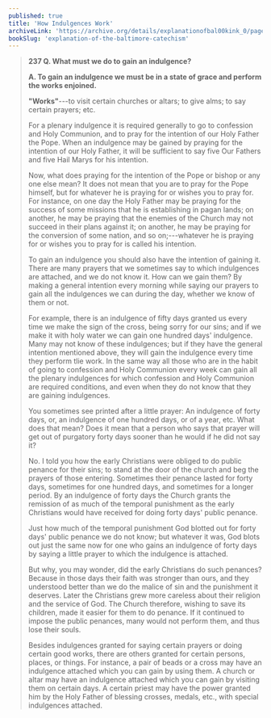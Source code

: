 ```yaml
---
published: true
title: 'How Indulgences Work'
archiveLink: 'https://archive.org/details/explanationofbal00kink_0/page/218?view=theater'
bookSlug: 'explanation-of-the-baltimore-catechism'
---
```


> **237 Q. What must we do to gain an indulgence?**
>
> **A. To gain an indulgence we must be in a state of grace and perform the works enjoined.**
>
> **"Works"**---to visit certain churches or altars; to give alms; to say certain prayers; etc.
>
> For a plenary indulgence it is required generally to go to confession and Holy Communion, and to pray for the intention of our Holy Father the Pope. When an indulgence may be gained by praying for the intention of our Holy Father, it will be sufficient to say five Our Fathers and five Hail Marys for his intention.
>
> Now, what does praying for the intention of the Pope or bishop or any one else mean? It does not mean that you are to pray for the Pope himself, but for whatever he is praying for or wishes you to pray for. For instance, on one day the Holy Father may be praying for the success of some missions that he is establishing in pagan lands; on another, he may be praying that the enemies of the Church may not succeed in their plans against it; on another, he may be praying for the conversion of some nation, and so on;---whatever he is praying for or wishes you to pray for is called his intention.
>
> To gain an indulgence you should also have the intention of gaining it. There are many prayers that we sometimes say to which indulgences are attached, and we do not know it. How can we gain them? By making a general intention every morning while saying our prayers to gain all the indulgences we can during the day, whether we know of them or not.
>
> For example, there is an indulgence of fifty days granted us every time we make the sign of the cross, being sorry for our sins; and if we make it with holy water we can gain one hundred days' indulgence. Many may not know of these indulgences; but if they have the general intention mentioned above, they will gain the indulgence every time they perform tlie work. In the same way all those who are in the habit of going to confession and Holy Communion every week can gain all the plenary indulgences for which confession and Holy Communion are required conditions, and even when they do not know that they are gaining indulgences.
>
> You sometimes see printed after a little prayer: An indulgence of forty days, or, an indulgence of one hundred days, or of a year, etc. What does that mean? Does it mean that a person who says that prayer will get out of purgatory forty days sooner than he would if he did not say it?
>
> No. I told you how the early Christians were obliged to do public penance for their sins; to stand at the door of the church and beg the prayers of those entering. Sometimes their penance lasted for forty days, sometimes for one hundred days, and sometimes for a longer period. By an indulgence of forty days the Church grants the remission of as much of the temporal punishment as the early Christians would have received for doing forty days' public penance.
>
> Just how much of the temporal punishment God blotted out for forty days' public penance we do not know; but whatever it was, God blots out just the same now for one who gains an indulgence of forty days by saying a little prayer to which the indulgence is attached.
>
> But why, you may wonder, did the early Christians do such penances? Because in those days their faith was stronger than ours, and they understood better than we do the malice of sin and the punishment it deserves. Later the Christians grew more careless about their religion and the service of God. The Church therefore, wishing to save its children, made it easier for them to do penance. If it continued to impose the public penances, many would not perform them, and thus lose their souls.
>
> Besides indulgences granted for saying certain prayers or doing certain good works, there are others granted for certain persons, places, or things. For instance, a pair of beads or a cross may have an indulgence attached which you can gain by using them. A church or altar may have an indulgence attached which you can gain by visiting them on certain days. A certain priest may have the power granted him by the Holy Father of blessing crosses, medals, etc., with special indulgences attached.